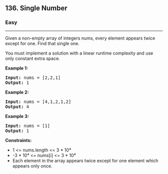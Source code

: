 <h2>136. Single Number</h2>
<h3>Easy</h3>
<hr>
<div>
<p>Given a non-empty array of integers nums, every element appears twice except for one. Find that single one.

You must implement a solution with a linear runtime complexity and use only constant extra space.</p>

<p><b>Example 1: </b></p>

<pre><strong>Input:</strong> nums = [2,2,1]
<strong>Output:</strong> 1
</pre>

<p><b>Example 2: </b></p>

<pre><strong>Input:</strong> nums = [4,1,2,1,2]
<strong>Output:</strong> 4
</pre>

<p><b>Example 3: </b></p>

<pre><strong>Input:</strong> nums = [1]
<strong>Output:</strong> 1
</pre>

<p><b>Constraints:</b></p>
<ul> 
   <li>1 <= nums.length <= 3 * 10⁴</li>
   <li>-3 * 10⁴ <= nums[i] <= 3 * 10⁴</li>
   <li>Each element in the array appears twice except for one element which appears only once.</li>
</ul>
</div>
